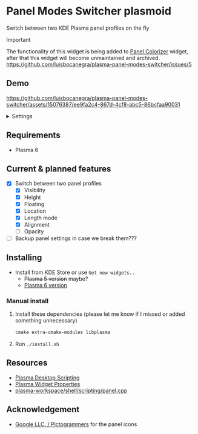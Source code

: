 # Panel Modes Switcher plasmoid

Switch between two KDE Plasma panel profiles on the fly

> [!IMPORTANT]
> The functionality of this widget is being added to [Panel Colorizer](https://github.com/luisbocanegra/plasma-panel-colorizer) widget, after that this widget will become unmaintained and archived. https://github.com/luisbocanegra/plasma-panel-modes-switcher/issues/5

## Demo

https://github.com/luisbocanegra/plasma-panel-modes-switcher/assets/15076387/ee9fa2c4-867d-4cf8-abc5-86bcfaa90031

<details>
    <summary>Settings</summary>

![tooltip](screenshots/settings.png)

</details>

## Requirements

* Plasma 6

## Current & planned features

* [x] Switch between two panel profiles
  * [x] Visibility
  * [x] Height
  * [x] Floating
  * [x] Location
  * [x] Length mode
  * [x] Alignment
  * [ ] Opacity
* [ ] Backup panel settings in case we break them???

## Installing

* Install from KDE Store or use `Get new widgets..`
  * ~~Plasma 5 version~~ maybe?
  * [Plasma 6 version](https://store.kde.org/p/2130222)

### Manual install

1. Install these dependencies (please let me know if I missed or added something unnecessary)

    ```txt
    cmake extra-cmake-modules libplasma
    ```

2. Run `./install.sh`

## Resources

* [Plasma Desktop Scripting](https://develop.kde.org/docs/plasma/scripting/api/)
* [Plasma Widget Properties](https://develop.kde.org/docs/plasma/widget/properties/)
* [plasma-workspace/shell/scripting/panel.cpp](https://invent.kde.org/plasma/plasma-workspace/-/blob/master/shell/scripting/panel.cpp)

## Acknowledgement

* [Google LLC. / Pictogrammers](https://pictogrammers.com/library/mdi/) for the panel icons
